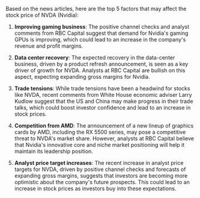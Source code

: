 Based on the news articles, here are the top 5 factors that may affect the stock price of NVDA (Nvidia):

1. **Improving gaming business**: The positive channel checks and analyst comments from RBC Capital suggest that demand for Nvidia's gaming GPUs is improving, which could lead to an increase in the company's revenue and profit margins.

2. **Data center recovery**: The expected recovery in the data-center business, driven by a product refresh announcement, is seen as a key driver of growth for NVDA. Analysts at RBC Capital are bullish on this aspect, expecting expanding gross margins for Nvidia.

3. **Trade tensions**: While trade tensions have been a headwind for stocks like NVDA, recent comments from White House economic adviser Larry Kudlow suggest that the US and China may make progress in their trade talks, which could boost investor confidence and lead to an increase in stock prices.

4. **Competition from AMD**: The announcement of a new lineup of graphics cards by AMD, including the RX 5500 series, may pose a competitive threat to NVDA's market share. However, analysts at RBC Capital believe that Nvidia's innovative core and niche market positioning will help it maintain its leadership position.

5. **Analyst price target increases**: The recent increase in analyst price targets for NVDA, driven by positive channel checks and forecasts of expanding gross margins, suggests that investors are becoming more optimistic about the company's future prospects. This could lead to an increase in stock prices as investors buy into these expectations.